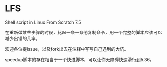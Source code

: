 # LFS

Shell script in Linux From Scratch 7.5

在重新做某些步骤的时候，比起一条一条地复制命令，用一个完整的脚本应该可以减少出错的几率。

欢迎各位提issue，以及fork出去在注释中写写自己遇到的大坑。

speedup脚本的存在相当于一个快进脚本，可以让你无障碍快速滑行到5.36。

